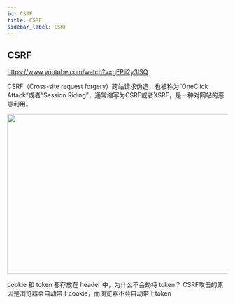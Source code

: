 ```yaml
---
id: CSRF
title: CSRF
sidebar_label: CSRF
---
```


## CSRF
https://www.youtube.com/watch?v=gEPii2y3ISQ

CSRF（Cross-site request forgery）跨站请求伪造，也被称为“OneClick Attack”或者“Session Riding”，通常缩写为CSRF或者XSRF，是一种对网站的恶意利用。


<div align="center">
    <img width="640" height="365" src="https://cosmos-x.oss-cn-hangzhou.aliyuncs.com/xwd1jG.png" />
</div>

cookie 和 token 都存放在 header 中，为什么不会劫持 token？
CSRF攻击的原因是浏览器会自动带上cookie，而浏览器不会自动带上token
